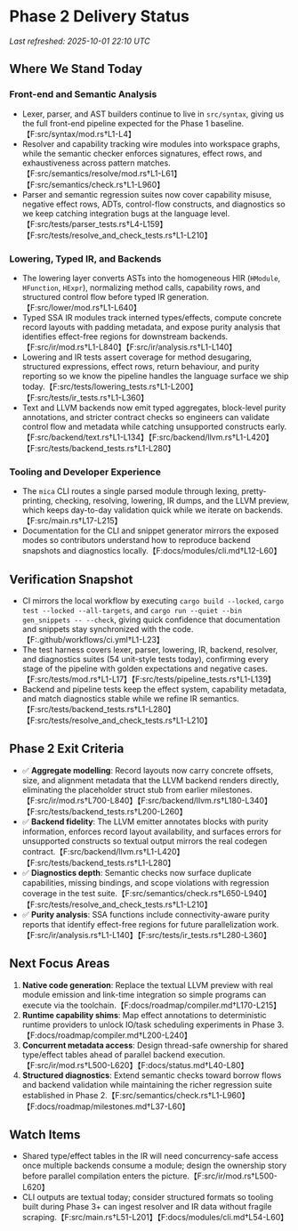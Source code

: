 # Phase 2 Delivery Status

_Last refreshed: 2025-10-01 22:10 UTC_

## Where We Stand Today

### Front-end and Semantic Analysis
- Lexer, parser, and AST builders continue to live in `src/syntax`, giving us the full front-end pipeline expected for the Phase 1 baseline.【F:src/syntax/mod.rs†L1-L4】
- Resolver and capability tracking wire modules into workspace graphs, while the semantic checker enforces signatures, effect rows, and exhaustiveness across pattern matches.【F:src/semantics/resolve/mod.rs†L1-L61】【F:src/semantics/check.rs†L1-L960】
- Parser and semantic regression suites now cover capability misuse, negative effect rows, ADTs, control-flow constructs, and diagnostics so we keep catching integration bugs at the language level.【F:src/tests/parser_tests.rs†L4-L159】【F:src/tests/resolve_and_check_tests.rs†L1-L210】

### Lowering, Typed IR, and Backends
- The lowering layer converts ASTs into the homogeneous HIR (`HModule`, `HFunction`, `HExpr`), normalizing method calls, capability rows, and structured control flow before typed IR generation.【F:src/lower/mod.rs†L1-L640】
- Typed SSA IR modules track interned types/effects, compute concrete record layouts with padding metadata, and expose purity analysis that identifies effect-free regions for downstream backends.【F:src/ir/mod.rs†L1-L840】【F:src/ir/analysis.rs†L1-L140】
- Lowering and IR tests assert coverage for method desugaring, structured expressions, effect rows, return behaviour, and purity reporting so we know the pipeline handles the language surface we ship today.【F:src/tests/lowering_tests.rs†L1-L200】【F:src/tests/ir_tests.rs†L1-L360】
- Text and LLVM backends now emit typed aggregates, block-level purity annotations, and stricter contract checks so engineers can validate control flow and metadata while catching unsupported constructs early.【F:src/backend/text.rs†L1-L134】【F:src/backend/llvm.rs†L1-L420】【F:src/tests/backend_tests.rs†L1-L280】

### Tooling and Developer Experience
- The `mica` CLI routes a single parsed module through lexing, pretty-printing, checking, resolving, lowering, IR dumps, and the LLVM preview, which keeps day-to-day validation quick while we iterate on backends.【F:src/main.rs†L17-L215】
- Documentation for the CLI and snippet generator mirrors the exposed modes so contributors understand how to reproduce backend snapshots and diagnostics locally.【F:docs/modules/cli.md†L12-L60】

## Verification Snapshot
- CI mirrors the local workflow by executing `cargo build --locked`, `cargo test --locked --all-targets`, and `cargo run --quiet --bin gen_snippets -- --check`, giving quick confidence that documentation and snippets stay synchronized with the code.【F:.github/workflows/ci.yml†L1-L23】
- The test harness covers lexer, parser, lowering, IR, backend, resolver, and diagnostics suites (54 unit-style tests today), confirming every stage of the pipeline with golden expectations and negative cases.【F:src/tests/mod.rs†L1-L17】【F:src/tests/pipeline_tests.rs†L1-L139】
- Backend and pipeline tests keep the effect system, capability metadata, and match diagnostics stable while we refine IR semantics.【F:src/tests/backend_tests.rs†L1-L280】【F:src/tests/resolve_and_check_tests.rs†L1-L210】

## Phase 2 Exit Criteria
- ✅ **Aggregate modelling**: Record layouts now carry concrete offsets, size, and alignment metadata that the LLVM backend renders directly, eliminating the placeholder struct stub from earlier milestones.【F:src/ir/mod.rs†L700-L840】【F:src/backend/llvm.rs†L180-L340】【F:src/tests/backend_tests.rs†L200-L260】
- ✅ **Backend fidelity**: The LLVM emitter annotates blocks with purity information, enforces record layout availability, and surfaces errors for unsupported constructs so textual output mirrors the real codegen contract.【F:src/backend/llvm.rs†L1-L420】【F:src/tests/backend_tests.rs†L1-L280】
- ✅ **Diagnostics depth**: Semantic checks now surface duplicate capabilities, missing bindings, and scope violations with regression coverage in the test suite.【F:src/semantics/check.rs†L650-L940】【F:src/tests/resolve_and_check_tests.rs†L1-L210】
- ✅ **Purity analysis**: SSA functions include connectivity-aware purity reports that identify effect-free regions for future parallelization work.【F:src/ir/analysis.rs†L1-L140】【F:src/tests/ir_tests.rs†L280-L360】

## Next Focus Areas
1. **Native code generation**: Replace the textual LLVM preview with real module emission and link-time integration so simple programs can execute via the toolchain.【F:docs/roadmap/compiler.md†L170-L215】
2. **Runtime capability shims**: Map effect annotations to deterministic runtime providers to unlock IO/task scheduling experiments in Phase 3.【F:docs/roadmap/compiler.md†L200-L240】
3. **Concurrent metadata access**: Design thread-safe ownership for shared type/effect tables ahead of parallel backend execution.【F:src/ir/mod.rs†L500-L620】【F:docs/status.md†L40-L80】
4. **Structured diagnostics**: Extend semantic checks toward borrow flows and backend validation while maintaining the richer regression suite established in Phase 2.【F:src/semantics/check.rs†L1-L960】【F:docs/roadmap/milestones.md†L37-L60】

## Watch Items
- Shared type/effect tables in the IR will need concurrency-safe access once multiple backends consume a module; design the ownership story before parallel compilation enters the picture.【F:src/ir/mod.rs†L500-L620】
- CLI outputs are textual today; consider structured formats so tooling built during Phase 3+ can ingest resolver and IR data without fragile scraping.【F:src/main.rs†L51-L201】【F:docs/modules/cli.md†L54-L60】
